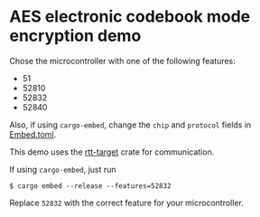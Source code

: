 # AES electronic codebook mode encryption demo

Chose the microcontroller with one of the following features:
- 51
- 52810
- 52832
- 52840

Also, if using `cargo-embed`, change the `chip` and `protocol` fields in [Embed.toml](Embed.toml).

This demo uses the [rtt-target](https://crates.io/crates/rtt-target) crate for communication.

If using `cargo-embed`, just run

```console
$ cargo embed --release --features=52832
```

Replace `52832` with the correct feature for your microcontroller.
